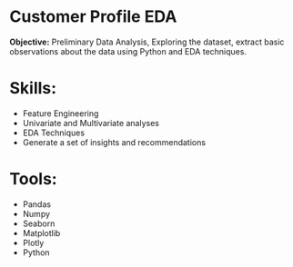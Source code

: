 # Customer Profile EDA

**Objective:** Preliminary Data Analysis, Exploring the dataset, extract basic observations about the data using Python and EDA techniques.

# Skills:
* Feature Engineering
* Univariate and Multivariate analyses
* EDA Techniques     
* Generate a set of insights and recommendations

# Tools:
 * Pandas
 * Numpy
 * Seaborn
 * Matplotlib
 * Plotly
 * Python   
